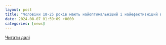 ```yaml
---
layout: post
title: "Чоловіки 18-25 років мають найоптимальніший і найефективніший вік для участі у війні."
date: 2024-08-07 01:59:09 +0000
categories: [news]
---
```


[Читати далі](https://uazmi.org/video/post/FSwWSlxWUtE)
